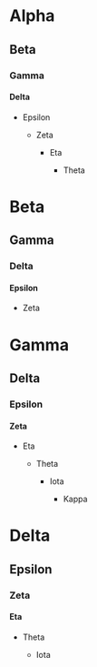 # Alpha


## Beta


### Gamma


#### Delta


- Epsilon

  - Zeta

    - Eta

      - Theta

# Beta


## Gamma


### Delta


#### Epsilon


- Zeta

# Gamma


## Delta


### Epsilon


#### Zeta


- Eta

  - Theta

    - Iota

      - Kappa

# Delta


## Epsilon


### Zeta


#### Eta


- Theta

  - Iota
